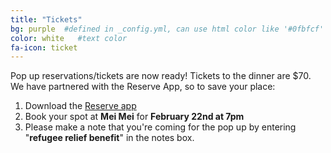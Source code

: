 ```yaml
---
title: "Tickets"
bg: purple  #defined in _config.yml, can use html color like '#0fbfcf'
color: white   #text color
fa-icon: ticket
---
```


Pop up reservations/tickets are now ready! Tickets to the dinner are $70. We
have partnered with the Reserve App, so to save your place:

1. Download the [Reserve app](http://t.sidekickopen36.com/e1t/c/5/f18dQhb0S7lC8dDMPbW2n0x6l2B9nMJW7t5XZs4XyGbqN8qCmpdRrWSCVQBb2Y56dRNgf72ZRFx02?t=http%3A%2F%2Ftry.reserve.com%2Fvenue_landing.html%3Futm_source%3Dmei_mei_bos%26utm_medium%3Dbanner%26utm_campaign%3Dwidget_banner%26venue_name%3DMei%2BMei%26venue_img_name%3DBOS_Mei_Mei.png&si=5190476928122880&pi=1bb5aa9b-3c58-44e0-e41e-641e45e032f5)
2. Book your spot at **Mei Mei** for **February 22nd at 7pm**
3. Please make a note that you're coming for the pop up by entering "**refugee relief benefit**" in the notes box.
